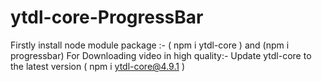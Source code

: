 # ytdl-core-ProgressBar
Firstly install node module package :- ( npm i ytdl-core ) and (npm i progressbar)
For Downloading video in high quality:- Update ytdl-core to the latest version ( npm i ytdl-core@4.9.1 )
